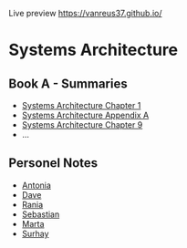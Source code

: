 Live preview
https://vanreus37.github.io/

# Systems Architecture 
## Book A - Summaries
* [Systems Architecture Chapter 1](sa_chapter1.md)
* [Systems Architecture Appendix A](sa_appendixa.md)
* [Systems Architecture Chapter 9](sa_chapter9.md)
* ...

## Personel Notes
* [Antonia](group/antonia.md)
* [Dave](group/dave.md)
* [Rania](group/rania.md)
* [Sebastian](group/sebastian.md)
* [Marta](group/marta.md)
* [Surhay](group/surhay.md)
